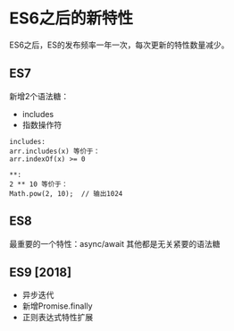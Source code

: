# ES6之后的新特性
ES6之后，ES的发布频率一年一次，每次更新的特性数量减少。

## ES7
新增2个语法糖：
* includes
* 指数操作符

```
includes:
arr.includes(x) 等价于：
arr.indexOf(x) >= 0

**:
2 ** 10 等价于：
Math.pow(2, 10);  // 输出1024
```

## ES8
最重要的一个特性：async/await
其他都是无关紧要的语法糖

## ES9 [2018]
* 异步迭代
* 新增Promise.finally
* 正则表达式特性扩展
